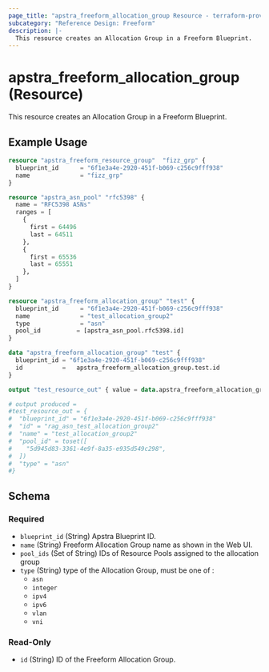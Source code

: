 ```yaml
---
page_title: "apstra_freeform_allocation_group Resource - terraform-provider-apstra"
subcategory: "Reference Design: Freeform"
description: |-
  This resource creates an Allocation Group in a Freeform Blueprint.
---
```


# apstra_freeform_allocation_group (Resource)

This resource creates an Allocation Group in a Freeform Blueprint.


## Example Usage

```terraform
resource "apstra_freeform_resource_group"  "fizz_grp" {
  blueprint_id      = "6f1e3a4e-2920-451f-b069-c256c9fff938"
  name              = "fizz_grp"
}

resource "apstra_asn_pool" "rfc5398" {
  name = "RFC5398 ASNs"
  ranges = [
    {
      first = 64496
      last = 64511
    },
    {
      first = 65536
      last = 65551
    },
  ]
}

resource "apstra_freeform_allocation_group" "test" {
  blueprint_id      = "6f1e3a4e-2920-451f-b069-c256c9fff938"
  name              = "test_allocation_group2"
  type              = "asn"
  pool_id          = [apstra_asn_pool.rfc5398.id]
}

data "apstra_freeform_allocation_group" "test" {
  blueprint_id = "6f1e3a4e-2920-451f-b069-c256c9fff938"
  id           =   apstra_freeform_allocation_group.test.id
}

output "test_resource_out" { value = data.apstra_freeform_allocation_group.test }

# output produced =
#test_resource_out = {
#  "blueprint_id" = "6f1e3a4e-2920-451f-b069-c256c9fff938"
#  "id" = "rag_asn_test_allocation_group2"
#  "name" = "test_allocation_group2"
#  "pool_id" = toset([
#    "5d945d83-3361-4e9f-8a35-e935d549c298",
#  ])
#  "type" = "asn"
#}
```

<!-- schema generated by tfplugindocs -->
## Schema

### Required

- `blueprint_id` (String) Apstra Blueprint ID.
- `name` (String) Freeform Allocation Group name as shown in the Web UI.
- `pool_ids` (Set of String) IDs of Resource Pools assigned to the allocation group
- `type` (String) type of the Allocation Group, must be one of :
  - `asn`
  - `integer`
  - `ipv4`
  - `ipv6`
  - `vlan`
  - `vni`

### Read-Only

- `id` (String) ID of the Freeform Allocation Group.



